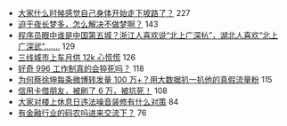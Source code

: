 - [大家什么时候感觉自己身体开始走下坡路了？](https://www.v2ex.com/t/548125) 227
- [迫于夜长梦多，怎么解决不做梦啊？](https://www.v2ex.com/t/548205) 143
- [程序员眼中谁是中国第五城？浙江人喜欢说“北上广深杭”，湖北人喜欢“北上广深武”.......](https://www.v2ex.com/t/548288) 129
- [三线城市上车月供 12k 心慌慌](https://www.v2ex.com/t/548147) 126
- [好奇 996 工作制真的会猝死吗？](https://www.v2ex.com/t/548063) 118
- [为何蔡徐坤每条微博转发量 100 万+？用大数据扒一扒他的真假流量粉](https://www.v2ex.com/t/548359) 115
- [信用卡借朋友，被刷了 6 万，被坑死！](https://www.v2ex.com/t/548109) 108
- [大家对楼上休息日违法噪音装修有什么对策](https://www.v2ex.com/t/548214) 84
- [有金融行业的码农吗进来交流下？](https://www.v2ex.com/t/548070) 76